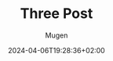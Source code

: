 ---
title: "Three Post"
description: 
date: 2024-04-06T19:28:36+02:00
image: 
math: 
license: 
hidden: false
comments: true
draft: true
author: ["Mugen"]
categories: ["Development"]
tags: ["tech", "dev"]
---